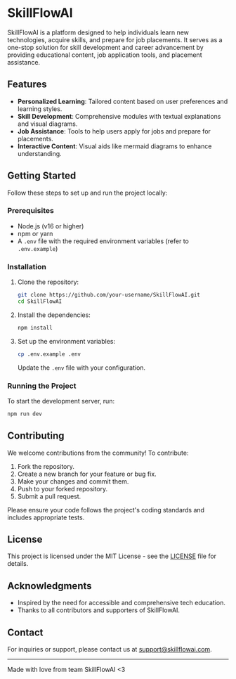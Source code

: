 # SkillFlowAI

SkillFlowAI is a platform designed to help individuals learn new technologies, acquire skills, and prepare for job placements. It serves as a one-stop solution for skill development and career advancement by providing educational content, job application tools, and placement assistance.

## Features

- **Personalized Learning**: Tailored content based on user preferences and learning styles.
- **Skill Development**: Comprehensive modules with textual explanations and visual diagrams.
- **Job Assistance**: Tools to help users apply for jobs and prepare for placements.
- **Interactive Content**: Visual aids like mermaid diagrams to enhance understanding.

## Getting Started

Follow these steps to set up and run the project locally:

### Prerequisites

- Node.js (v16 or higher)
- npm or yarn
- A `.env` file with the required environment variables (refer to `.env.example`)

### Installation

1. Clone the repository:
   ```bash
   git clone https://github.com/your-username/SkillFlowAI.git
   cd SkillFlowAI
   ```
2. Install the dependencies:
   ```bash
   npm install
   ```
3. Set up the environment variables:
   ```bash
   cp .env.example .env
   ```
   Update the `.env` file with your configuration.

### Running the Project

To start the development server, run:
```bash
npm run dev
```

## Contributing

We welcome contributions from the community! To contribute:

1. Fork the repository.
2. Create a new branch for your feature or bug fix.
3. Make your changes and commit them.
4. Push to your forked repository.
5. Submit a pull request.

Please ensure your code follows the project's coding standards and includes appropriate tests.

## License

This project is licensed under the MIT License - see the [LICENSE](LICENSE) file for details.

## Acknowledgments

- Inspired by the need for accessible and comprehensive tech education.
- Thanks to all contributors and supporters of SkillFlowAI.

## Contact

For inquiries or support, please contact us at [support@skillflowai.com](mailto:support@skillflowai.com).

---

Made with love from team SkillFlowAI <3